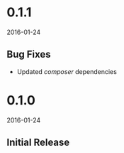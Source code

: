 # 0.1.1
2016-01-24

## Bug Fixes
- Updated *composer* dependencies

# 0.1.0
2016-01-24

## Initial Release
